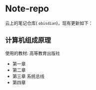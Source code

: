 # Note-repo

云上的笔记仓库( `obisdian`)，现有更新如下：

## 计算机组成原理
使用的教材:     高等教育出版社
- 第一章  
- 第二章  
- 第三章 系统总线
- 第四章 
